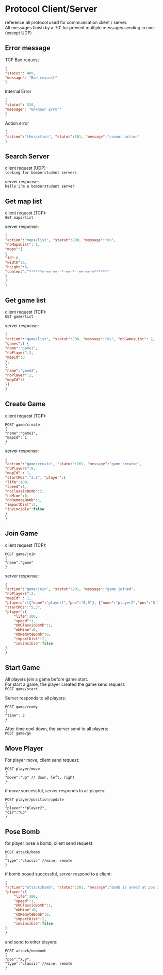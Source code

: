 # Protocol Client/Server

reference all protocol used for communication client / server.  
All messages finish by a '\0' for prevent multiple messages sending in one. (except UDP)

## Error message

TCP Bad request
```json
{
"statut": 400,
"message": "Bad request"
}
```

Internal Error
```json
{
"statut": 520,
"message": "Unknown Error"
}
```

Action error

```json
{
"action":"the/action", "statut":501, "message":"cannot action"
}
```

## Search Server

client request (UDP):  
``looking for bomberstudent servers``

server response:  
``hello i’m a bomberstudent server``

## Get map list

client request (TCP):  
``GET maps/list``

server response:  
```json
{
"action":"maps/list", "statut":200, "message":"ok",
"nbMapsList": 1,
"maps":[
{
"id":0,
"width":6,
"height":6,
"content":"******=-==-==--*-==-*--==-==-=******"
}
]
}
```

## Get game list

client request (TCP):  
``GET game/list``

server response:  
```json
{
"action":"game/list", "statut":200, "message":"ok", "nbGamesList": 2,
"games":[ {
"name":"game1",
"nbPlayer":2,
"mapId":0
},
{
"name":"game2",
"nbPlayer":2,
"mapId":1
}]
}
```

## Create Game

client request (TCP):  
```
POST game/create
{
"name":"game1",
"mapId": 1
}
```

server response:  
```json
{
"action":"game/create", "statut":201, "message":"game created",
"nbPlayers":0,
"mapId" : 1,
"startPos":"3,2", "player":{
"life":100,
"speed":1,
"nbClassicBomb":2,
"nbMine":0,
"nbRemoteBomb":1,
"impactDist":2,
"invincible":false
}
}
```

## Join Game

client request (TCP):  
```
POST game/join
{
"name":"game"
}
```

server response:  
```json
{
"action":"game/join", "statut":201, "message":"game joined",
"nbPlayers":2,
"mapId" : 1,
"players":[{"name":"player1","pos":"0,0"}, {"name":"player2","pos":"0,79"}],
"startPos":"5,3",
"player":{
    "life":100,
    "speed":1,
    "nbClassicBomb":1,
    "nbMine":0,
    "nbRemoteBomb":0,
    "impactDist":2,
    "invincible":false
}
}
```

## Start Game

All players join a game before game start.  
For start a game, the player created the game send request:  
``POST game/start``

Server responds to all players:  
```
POST game/ready
{
"time": 3
}
```

After time cool down, the server send to all players:  
``POST game/go``

## Move Player

For player move, client send request:  
```
POST player/move
{
"move":"up" // down, left, right
}
```

if move successful, server responds to all players:  
```
POST player/position/update
{
"player":"player2",
"dir":"up"
}
```

## Pose Bomb

for player pose a bomb, client send request:  
```
POST attack/bomb
{
"type":"classic" //mine, remote
}
```

if bomb posed successful, server respond to a client:  
```json
{
"action":"attack/bomb", "statut":201, "message":"bomb is armed at pos x,y",
"player":{
    "life":100,
    "speed":1,
    "nbClassicBomb":1,
    "nbMine":0,
    "nbRemoteBomb":0,
    "impactDist":2,
    "invincible":false
}
}
```
and send to other players:  
```
POST attack/newbomb
{
"pos":"x,y",
"type":"classic" //mine, remote
}
```